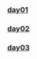 ### [day01](https://github.com/lu666666/notebooks/blob/master/notes/05/01.md)
>
### [day02](https://github.com/lu666666/notebooks/blob/master/notes/05/02.md)
>
### [day03](https://github.com/lu666666/notebooks/blob/master/notes/05/03.md)
>
